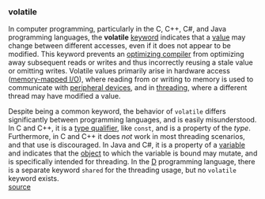 <h3>volatile</h3>
<p>
  In computer programming, particularly in the C, C++, C#, and Java programming languages, the <b>volatile</b> 
  <a href="/wiki/Keyword_(computer_programming)" class="mw-redirect" title="Keyword (computer programming)">keyword</a> indicates that a <a href="/wiki/Value_(computer_science)" title="Value (computer science)">value</a> may change between different accesses, even if it does not appear to be modified. This keyword prevents an <a href="/wiki/Optimizing_compiler" title="Optimizing compiler">optimizing compiler</a> from optimizing away subsequent reads or writes and thus incorrectly reusing a stale value or omitting writes. Volatile values primarily arise in hardware access (<a href="/wiki/Memory-mapped_I/O" title="Memory-mapped I/O">memory-mapped I/O</a>), where reading from or writing to memory is used to communicate with <a href="/wiki/Peripheral_device" class="mw-redirect" title="Peripheral device">peripheral devices</a>, and in <a href="/wiki/Thread_(computing)" title="Thread (computing)">threading</a>, where a different thread may have modified a value.
</p>
<p>
  Despite being a common keyword, the behavior of <code>volatile</code> differs significantly between programming 
  languages, and is easily misunderstood. In C and C++, it is a <a href="/wiki/Type_qualifier" title="Type qualifier">type 
  qualifier</a>, like <code>const</code>, and is a property of the <i>type</i>. Furthermore, in C and C++ 
  it does <i>not</i> work in most threading scenarios, and that use is discouraged. In Java and C#, it is a property of a 
  <a href="/wiki/Variable_(computer_science)" title="Variable (computer science)">variable</a> and indicates that the 
  <a href="/wiki/Object_(computer_science)" title="Object (computer science)">object</a> to which the variable is bound may 
  mutate, and is specifically intended for threading. In the <a href="/wiki/D_(programming_language)" title="D 
  (programming language)">D</a> programming language, there is a separate keyword <code>shared</code> for the threading 
  usage, but no <code>volatile</code> keyword exists.<br>
  <a href="https://en.wikipedia.org/wiki/Volatile_(computer_programming)">source</a>
</p>
